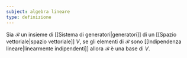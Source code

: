 ```yaml
---
subject: algebra lineare
type: definizione
---
```

Sia $\mathcal{B}$ un insieme di [[Sistema di generatori|generatori]] di un [[Spazio vettoriale|spazio vettoriale]] $V$,  se gli elementi di $\mathcal{B}$ sono [[Indipendenza lineare|linearmente indipendenti]] allora $\mathcal{B}$ è una base di $V$.